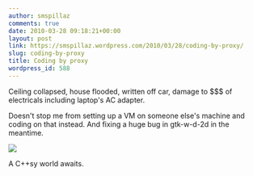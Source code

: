 ```yaml
---
author: smspillaz
comments: true
date: 2010-03-28 09:18:21+00:00
layout: post
link: https://smspillaz.wordpress.com/2010/03/28/coding-by-proxy/
slug: coding-by-proxy
title: Coding by proxy
wordpress_id: 588
---
```


Ceiling collapsed, house flooded, written off car, damage to $$$ of electricals including laptop's AC adapter.

Doesn't stop me from setting up a  VM on someone else's machine and coding on that instead. And fixing a huge bug in gtk-w-d-2d in the meantime.

![](http://i.imgur.com/PZkIE.png)

A C++sy world awaits.
